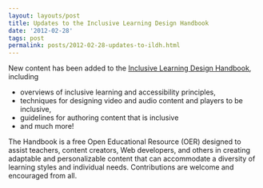 ```yaml
---
layout: layouts/post
title: Updates to the Inclusive Learning Design Handbook
date: '2012-02-28'
tags: post
permalink: posts/2012-02-28-updates-to-ildh.html
---
```

<p>
    New content has been added to the
    <a href="http://handbook.floeproject.org">Inclusive Learning Design Handbook</a>, including
</p>
<ul>
    <li> overviews of inclusive learning and accessibility principles,</li>
    <li> techniques for designing video and audio content and players to be inclusive,</li>
    <li> guidelines for authoring content that is inclusive</li>
    <li> and much more!</li>
</ul>
    <p>
        The Handbook is a free Open Educational Resource (OER) designed to assist teachers, content creators, Web developers, and others in creating adaptable and personalizable content that can accommodate a diversity of learning styles and individual needs. Contributions are welcome and encouraged from all.
    </p>

